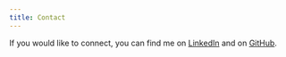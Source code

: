 ```yaml
---
title: Contact
---
```


If you would like to connect, you can find me on [LinkedIn](https://www.linkedin.com/in/ramiro-leal-cavazos/) and on [GitHub](https://github.com/ramiro050).
